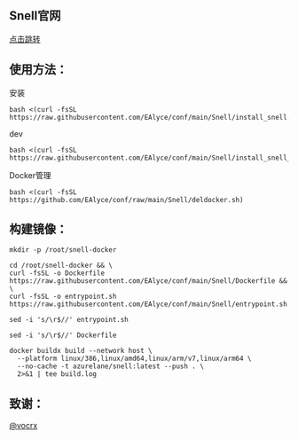 ## Snell官网

[点击跳转](https://kb.nssurge.com/surge-knowledge-base/zh/release-notes/snell)

## 使用方法：
安装
```
bash <(curl -fsSL https://raw.githubusercontent.com/EAlyce/conf/main/Snell/install_snell.sh)
```
dev
```
bash <(curl -fsSL https://raw.githubusercontent.com/EAlyce/conf/main/Snell/install_snell_dev.sh)
```

Docker管理

```
bash <(curl -fsSL https://github.com/EAlyce/conf/raw/main/Snell/deldocker.sh)
```


## 构建镜像：

```
mkdir -p /root/snell-docker
```
```
cd /root/snell-docker && \
curl -fsSL -o Dockerfile https://raw.githubusercontent.com/EAlyce/conf/main/Snell/Dockerfile && \
curl -fsSL -o entrypoint.sh https://raw.githubusercontent.com/EAlyce/conf/main/Snell/entrypoint.sh

```
```
sed -i 's/\r$//' entrypoint.sh
```
```
sed -i 's/\r$//' Dockerfile
```

```
docker buildx build --network host \
  --platform linux/386,linux/amd64,linux/arm/v7,linux/arm64 \
  --no-cache -t azurelane/snell:latest --push . \
  2>&1 | tee build.log

```


 ## 致谢：
 [ @vocrx](https://github.com/vocrx)

